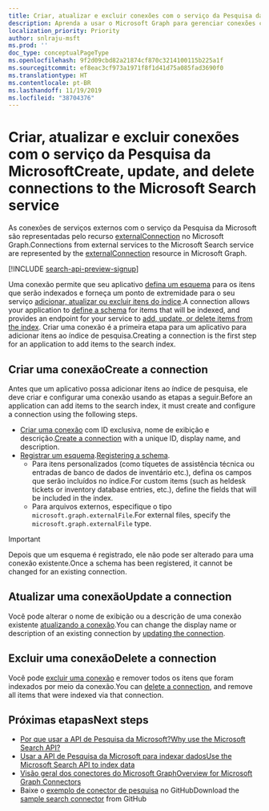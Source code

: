 ```yaml
---
title: Criar, atualizar e excluir conexões com o serviço da Pesquisa da Microsoft
description: Aprenda a usar o Microsoft Graph para gerenciar conexões com o serviço da Pesquisa da Microsoft
localization_priority: Priority
author: snlraju-msft
ms.prod: ''
doc_type: conceptualPageType
ms.openlocfilehash: 9f2d09cbd82a21874cf870c3214100115b225a1f
ms.sourcegitcommit: ef8eac3cf973a1971f8f1d41d75a085fad3690f0
ms.translationtype: HT
ms.contentlocale: pt-BR
ms.lasthandoff: 11/19/2019
ms.locfileid: "38704376"
---
```

# <a name="create-update-and-delete-connections-to-the-microsoft-search-service"></a><span data-ttu-id="985c3-103">Criar, atualizar e excluir conexões com o serviço da Pesquisa da Microsoft</span><span class="sxs-lookup"><span data-stu-id="985c3-103">Create, update, and delete connections to the Microsoft Search service</span></span>

<span data-ttu-id="985c3-104">As conexões de serviços externos com o serviço da Pesquisa da Microsoft são representadas pelo recurso [externalConnection](/graph/api/resources/externalconnection?view=graph-rest-beta) no Microsoft Graph.</span><span class="sxs-lookup"><span data-stu-id="985c3-104">Connections from external services to the Microsoft Search service are represented by the [externalConnection](/graph/api/resources/externalconnection?view=graph-rest-beta) resource in Microsoft Graph.</span></span>

[!INCLUDE [search-api-preview-signup](../includes/search-api-preview-signup.md)]

<span data-ttu-id="985c3-105">Uma conexão permite que seu aplicativo [defina um esquema](/graph/api/externalconnection-post-schema?view=graph-rest-beta) para os itens que serão indexados e forneça um ponto de extremidade para o seu serviço [adicionar, atualizar ou excluir itens do índice](search-index-manage-items.md).</span><span class="sxs-lookup"><span data-stu-id="985c3-105">A connection allows your application to [define a schema](/graph/api/externalconnection-post-schema?view=graph-rest-beta) for items that will be indexed, and provides an endpoint for your service to [add, update, or delete items from the index](search-index-manage-items.md).</span></span> <span data-ttu-id="985c3-106">Criar uma conexão é a primeira etapa para um aplicativo para adicionar itens ao índice de pesquisa.</span><span class="sxs-lookup"><span data-stu-id="985c3-106">Creating a connection is the first step for an application to add items to the search index.</span></span>

## <a name="create-a-connection"></a><span data-ttu-id="985c3-107">Criar uma conexão</span><span class="sxs-lookup"><span data-stu-id="985c3-107">Create a connection</span></span>

<span data-ttu-id="985c3-108">Antes que um aplicativo possa adicionar itens ao índice de pesquisa, ele deve criar e configurar uma conexão usando as etapas a seguir.</span><span class="sxs-lookup"><span data-stu-id="985c3-108">Before an application can add items to the search index, it must create and configure a connection using the following steps.</span></span>

- <span data-ttu-id="985c3-109">[Criar uma conexão](/graph/api/external-post-connections?view=graph-rest-beta) com ID exclusiva, nome de exibição e descrição.</span><span class="sxs-lookup"><span data-stu-id="985c3-109">[Create a connection](/graph/api/external-post-connections?view=graph-rest-beta) with a unique ID, display name, and description.</span></span>
- <span data-ttu-id="985c3-110">[Registrar um esquema](/graph/api/externalconnection-post-schema?view=graph-rest-beta).</span><span class="sxs-lookup"><span data-stu-id="985c3-110">[Registering a schema](/graph/api/externalconnection-post-schema?view=graph-rest-beta).</span></span>
  - <span data-ttu-id="985c3-111">Para itens personalizados (como tíquetes de assistência técnica ou entradas de banco de dados de inventário etc.), defina os campos que serão incluídos no índice.</span><span class="sxs-lookup"><span data-stu-id="985c3-111">For custom items (such as heldesk tickets or inventory database entries, etc.), define the fields that will be included in the index.</span></span>
  - <span data-ttu-id="985c3-112">Para arquivos externos, especifique o tipo `microsoft.graph.externalFile`.</span><span class="sxs-lookup"><span data-stu-id="985c3-112">For external files, specify the `microsoft.graph.externalFile` type.</span></span>

> [!IMPORTANT]
> <span data-ttu-id="985c3-113">Depois que um esquema é registrado, ele não pode ser alterado para uma conexão existente.</span><span class="sxs-lookup"><span data-stu-id="985c3-113">Once a schema has been registered, it cannot be changed for an existing connection.</span></span>

## <a name="update-a-connection"></a><span data-ttu-id="985c3-114">Atualizar uma conexão</span><span class="sxs-lookup"><span data-stu-id="985c3-114">Update a connection</span></span>

<span data-ttu-id="985c3-115">Você pode alterar o nome de exibição ou a descrição de uma conexão existente [atualizando a conexão](/graph/api/externalconnection-update?view=graph-rest-beta).</span><span class="sxs-lookup"><span data-stu-id="985c3-115">You can change the display name or description of an existing connection by [updating the connection](/graph/api/externalconnection-update?view=graph-rest-beta).</span></span>

## <a name="delete-a-connection"></a><span data-ttu-id="985c3-116">Excluir uma conexão</span><span class="sxs-lookup"><span data-stu-id="985c3-116">Delete a connection</span></span>

<span data-ttu-id="985c3-117">Você pode [excluir uma conexão](/graph/api/externalconnection-delete?view=graph-rest-beta) e remover todos os itens que foram indexados por meio da conexão.</span><span class="sxs-lookup"><span data-stu-id="985c3-117">You can [delete a connection](/graph/api/externalconnection-delete?view=graph-rest-beta), and remove all items that were indexed via that connection.</span></span>

## <a name="next-steps"></a><span data-ttu-id="985c3-118">Próximas etapas</span><span class="sxs-lookup"><span data-stu-id="985c3-118">Next steps</span></span>

- [<span data-ttu-id="985c3-119">Por que usar a API de Pesquisa da Microsoft?</span><span class="sxs-lookup"><span data-stu-id="985c3-119">Why use the Microsoft Search API?</span></span>](search-concept-overview.md#why-use-the-microsoft-search-api)
- [<span data-ttu-id="985c3-120">Usar a API de Pesquisa da Microsoft para indexar dados</span><span class="sxs-lookup"><span data-stu-id="985c3-120">Use the Microsoft Search API to index data</span></span>](/graph/api/resources/indexing-api-overview?view=graph-rest-beta)
- [<span data-ttu-id="985c3-121">Visão geral dos conectores do Microsoft Graph</span><span class="sxs-lookup"><span data-stu-id="985c3-121">Overview for Microsoft Graph Connectors</span></span>](/microsoftsearch/connectors-overview)
- <span data-ttu-id="985c3-122">Baixe o [exemplo de conector de pesquisa](https://github.com/microsoftgraph/msgraph-search-connector-sample) no GitHub</span><span class="sxs-lookup"><span data-stu-id="985c3-122">Download the [sample search connector](https://github.com/microsoftgraph/msgraph-search-connector-sample) from GitHub</span></span>
